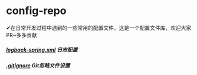 # config-repo
✔在日常开发过程中遇到的一些常用的配置文件，这是一个配置文件库，欢迎大家PR~多多贡献

##### [logback-spring.xml](https://github.com/totalo/config-repo/blob/master/logback-spring.xml) 日志配置
##### [.gitignore](https://github.com/totalo/config-repo/blob/master/.gitignore) Git忽略文件设置
